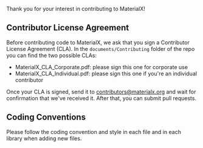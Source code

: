 Thank you for your interest in contributing to MaterialX!

## Contributor License Agreement
Before contributing code to MaterialX, we ask that you sign a Contributor License Agreement (CLA).  In the `documents/Contributing` folder of the repo you can find the two possible CLAs:

-   MaterialX_CLA_Corporate.pdf: please sign this one for corporate use
-   MaterialX_CLA_Individual.pdf: please sign this one if you're an individual contributor

Once your CLA is signed, send it to contributors@materialx.org and wait for confirmation that we've received it.  After that, you can submit pull requests.

## Coding Conventions
Please follow the coding convention and style in each file and in each library when adding new files.
